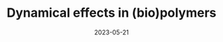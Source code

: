 ---
layout: default
modal-id: 5
date: 2023-05-21
img: MD.png
alt: image-alt
title: Dynamical effects in (bio)polymers
---